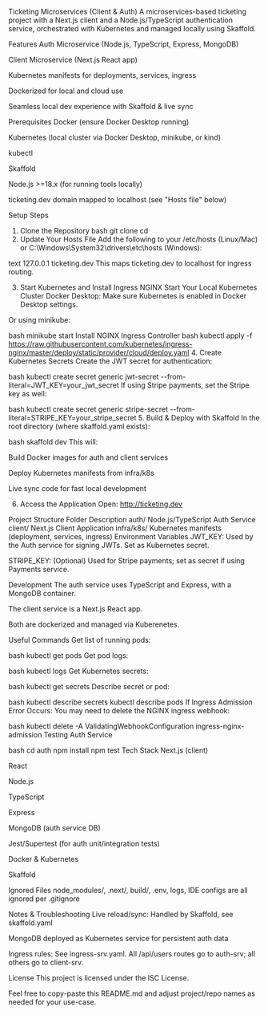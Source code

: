 Ticketing Microservices (Client & Auth)
A microservices-based ticketing project with a Next.js client and a Node.js/TypeScript authentication service, orchestrated with Kubernetes and managed locally using Skaffold.

Features
Auth Microservice (Node.js, TypeScript, Express, MongoDB)

Client Microservice (Next.js React app)

Kubernetes manifests for deployments, services, ingress

Dockerized for local and cloud use

Seamless local dev experience with Skaffold & live sync

Prerequisites
Docker (ensure Docker Desktop running)

Kubernetes (local cluster via Docker Desktop, minikube, or kind)

kubectl

Skaffold

Node.js >=18.x (for running tools locally)

ticketing.dev domain mapped to localhost (see "Hosts file" below)

Setup Steps
1. Clone the Repository
bash
git clone <your-repo-url>
cd <your-repo-folder>
2. Update Your Hosts File
Add the following to your /etc/hosts (Linux/Mac) or C:\Windows\System32\drivers\etc\hosts (Windows):

text
127.0.0.1 ticketing.dev
This maps ticketing.dev to localhost for ingress routing.

3. Start Kubernetes and Install Ingress NGINX
Start Your Local Kubernetes Cluster
Docker Desktop: Make sure Kubernetes is enabled in Docker Desktop settings.

Or using minikube:

bash
minikube start
Install NGINX Ingress Controller
bash
kubectl apply -f https://raw.githubusercontent.com/kubernetes/ingress-nginx/master/deploy/static/provider/cloud/deploy.yaml
4. Create Kubernetes Secrets
Create the JWT secret for authentication:

bash
kubectl create secret generic jwt-secret --from-literal=JWT_KEY=your_jwt_secret
If using Stripe payments, set the Stripe key as well:

bash
kubectl create secret generic stripe-secret --from-literal=STRIPE_KEY=your_stripe_secret
5. Build & Deploy with Skaffold
In the root directory (where skaffold.yaml exists):

bash
skaffold dev
This will:

Build Docker images for auth and client services

Deploy Kubernetes manifests from infra/k8s

Live sync code for fast local development

6. Access the Application
Open: http://ticketing.dev

Project Structure
Folder	Description
auth/	Node.js/TypeScript Auth Service
client/	Next.js Client Application
infra/k8s/	Kubernetes manifests (deployment, services, ingress)
Environment Variables
JWT_KEY: Used by the Auth service for signing JWTs. Set as Kubernetes secret.

STRIPE_KEY: (Optional) Used for Stripe payments; set as secret if using Payments service.

Development
The auth service uses TypeScript and Express, with a MongoDB container.

The client service is a Next.js React app.

Both are dockerized and managed via Kuberenetes.

Useful Commands
Get list of running pods:

bash
kubectl get pods
Get pod logs:

bash
kubectl logs <pod-name>
Get Kubernetes secrets:

bash
kubectl get secrets
Describe secret or pod:

bash
kubectl describe secrets <secret-name>
kubectl describe pods <pod-name>
If Ingress Admission Error Occurs:
You may need to delete the NGINX ingress webhook:

bash
kubectl delete -A ValidatingWebhookConfiguration ingress-nginx-admission
Testing
Auth Service

bash
cd auth
npm install
npm test
Tech Stack
Next.js (client)

React

Node.js

TypeScript

Express

MongoDB (auth service DB)

Jest/Supertest (for auth unit/integration tests)

Docker & Kubernetes

Skaffold

Ignored Files
node_modules/, .next/, build/, .env, logs, IDE configs are all ignored per .gitignore

Notes & Troubleshooting
Live reload/sync: Handled by Skaffold, see skaffold.yaml

MongoDB deployed as Kubernetes service for persistent auth data

Ingress rules: See ingress-srv.yaml. All /api/users routes go to auth-srv; all others go to client-srv.

License
This project is licensed under the ISC License.

Feel free to copy-paste this README.md and adjust project/repo names as needed for your use-case.
